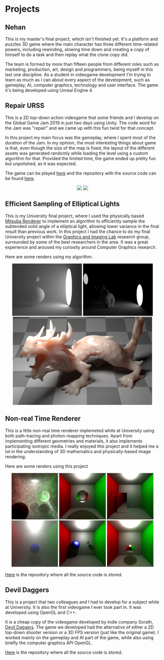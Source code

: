 # **Projects**

## Nehan

This is my master's final project, which isn't finished yet. It's a platform and puzzles 3D game where the main character has three different time-related powers, including rewinding, slowing time down and creating a copy of himself to do a task and then replay what the clone copy did. 

The team is formed by more than fifteen people from different roles such as marketing, production, art, design and programmers, being myself in this last one discipline. As a student in videogame development I'm trying to learn as much as I can about every aspect of the development, such as gameplay, AI, computer graphics, technology and user interface. The game it's being developed using Unreal Engine 4.


## Repair URSS

This is a 2D top-down action videogame that some friends and I develop on the Global Game Jam 2019 in just two days using Unity. The code word for the Jam was "repair" and we came up with this fun twist for that concept. 

In this project my main focus was the gameplay, where I spent most of the duration of the Jam. In my opinion, the most interesting things about game is that, even though the size of the map is fixed, the layout of the different assets was generated randomly while loading the level using a custom algorithm for that. Provided the limited time, the game ended up pretty fun but unpolished, as it was expected. 

The game can be played [here](https://davymarquez.itch.io/repairurrs) and the repository with the source code can be found [here](https://github.com/ferdelmo/RepairURSS).

<div align="center">
  <img src="https://davymarquez.github.io/images/33e6fac0eb2dcc61676dcd38636d6020.jpg" width="45%"/>
  <img src="https://davymarquez.github.io/images/f36fac29a63e212f1bb427d50739a3cd.jpg" width="45%"/>
</div>

## Efficient Sampling of Elliptical Lights

This is my University final project, where I used the physically based [Mitsuba Renderer](https://www.mitsuba-renderer.org/) to implement an algorithm to efficiently sample the subtended solid angle of a elliptical light, allowing lower variance in the final result than previous work. In this project I had the chance to do my final University project within the [Graphics and Imaging Lab](https://graphics.unizar.es/) research group, surrounded by some of the best researchers in the area. It was a great experience and aroused my curiosity around Computer Graphics research.

Here are some renders using my algorithm.

<div align="center">
  <img src="/images/Untitled.png" width="45%"/>
  <img src="/images/Untitled2.png" width="45%">
</div>
<div align="center">
  <img src="/images/dragon.png" width="90%"/>
</div>
                                          
## Non-real Time Renderer

This is a little non-real time renderer implemeted while at University using both path-tracing and photon-mapping techniques. Apart from implementing different geometries and materials, it also implements participating isotropic media. I really enjoyed this project and it helped me a lot in the understanding of 3D mathematics and physically-based image rendering. 

Here are some renders using this project

<div align="center">
  <img src="/images/100000_100_50.png" width="30%"/>
  <img src="/images/22_sinCausticas_512.jpg" width="30%"/>
  <img src="/images/24_ParaleleEspecular.jpeg" width="30%"/>
</div>

<div align="center">
<img src="/images/60_niebla21_500.jpg" width="30%"/>
<img src="/images/6_esferaReflective.jpg" width="30%"/>
<img src="/images/reflective_5000.jpg" width="30%"/>
 </div>

[Here](https://github.com/victorciko2/graphic) is the repository where all the source code is stored.


## Devil Daggers

This is a project that two colleagues and I had to develop for a subject while at University. It is also the first videogame I ever took part in. It was developed using OpenGL and C++.

It is a cheap copy of the videogame developed by indie company Sorath, [Devil Daggers](https://devildaggers.com/). The game we developed had the alternative of either a 2D top-down shooter version or a 3D FPS version (just like the original game). I worked mainly on the gameplay and AI part of the game, while also using briefly the computer graphics API OpenGL. 

[Here](https://github.com/ferdelmo/videojuego) is the repository where all the source code is stored.
